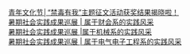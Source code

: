   
[青年文化节│“禁毒有我”主题征文活动获奖结果揭晓啦！](http://www.dianyue.me/archives/543/mllyerj2mku1judi/)  
[暑期社会实践成果巡展 | 属于财会系的实践风采](http://www.dianyue.me/archives/178/idlb328kmnlinx67/)  
[暑期社会实践成果巡展 |属于机械系的实践风采](http://www.dianyue.me/archives/489/6p0p38hbsl0ioc8x/)  
[暑期社会实践成果巡展 | 属于电气电子工程系的实践风采](http://www.dianyue.me/archives/466/gb6avytbzo13q30a/)
